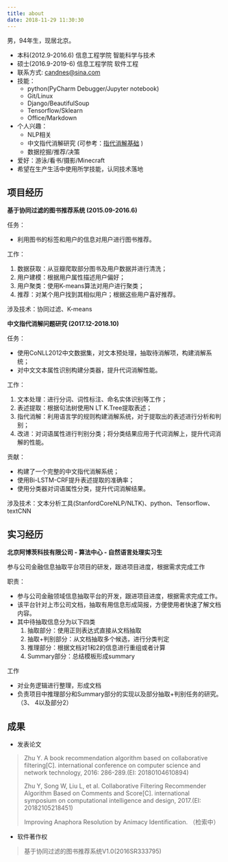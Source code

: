```yaml
---
title: about
date: 2018-11-29 11:30:30
---
```


男，94年生，现居北京。


- 本科(2012.9-2016.6) 信息工程学院 智能科学与技术
- 硕士(2016.9-2019-6) 信息工程学院 软件工程
- 联系方式:  candnes@sina.com
- 技能：
	- python(PyCharm Debugger/Jupyter notebook)
	- Git/Linux
	- Django/BeautifulSoup
	- Tensorflow/Sklearn
	- Office/Markdown
- 个人兴趣：
	- NLP相关
	- 中文指代消解研究 (可参考：[指代消解基础](https://junzx.github.io/2018/04/24/%E6%8C%87%E4%BB%A3%E6%B6%88%E8%A7%A3%E5%9F%BA%E7%A1%80/) )
	- 数据挖掘/推荐/决策
- 爱好：游泳/看书/摄影/Minecraft
- 希望在生产生活中使用所学技能，认同技术落地


## **项目经历**

**基于协同过滤的图书推荐系统 (2015.09-2016.6)**

任务：
- 利用图书的标签和用户的信息对用户进行图书推荐。

工作：
1. 数据获取：从豆瓣爬取部分图书及用户数据并进行清洗；
2. 用户建模：根据用户属性描述用户偏好；
3. 用户聚类：使用K-means算法对用户进行聚类；
4. 推荐：对某个用户找到其相似用户；根据这些用户喜好推荐。

涉及技术：协同过滤、K-means

**中文指代消解问题研究 (2017.12-2018.10)**

任务：
- 使用CoNLL2012中文数据集，对文本预处理，抽取待消解项，构建消解系统；
- 对中文文本属性识别构建分类器，提升代词消解性能。

工作：
1. 文本处理：进行分词、词性标注、命名实体识别等工作；
2. 表述提取：根据句法树使用N LT K.Tree提取表述；
3. 指代消解：利用语言学的规则构建消解系统，对于提取出的表述进行分析和判别；
4. 改进：对词语属性进行判别分类；将分类结果应用于代词消解上，提升代词消解的性能。

贡献：
- 构建了一个完整的中文指代消解系统；
- 使用Bi-LSTM-CRF提升表述提取的准确率；
- 使用分类器对词语属性分类，提升代词消解结果。

涉及技术：文本分析工具(StanfordCoreNLP/NLTK)、python、Tensorflow、textCNN

## **实习经历**

**北京阿博茨科技有限公司 - 算法中心 - 自然语言处理实习生**

参与公司金融信息抽取平台项目的研发，跟进项目进度，根据需求完成工作

职责：
- 参与公司金融领域信息抽取平台的开发，跟进项目进度，根据需求完成工作。
- 该平台针对上市公司文档，抽取有用信息形成简报，方便使用者快速了解文档内容。
- 其中待抽取信息分为以下四类
	1. 抽取部分：使用正则表达式直接从文档抽取
	2. 抽取+判别部分：从文档抽取多个候选，进行分类判定
	3. 推理部分：根据文档对1和2的信息进行重组或者计算
	4. Summary部分：总结模板形成summary

工作
- 对业务逻辑进行整理，形成文档
- 负责项目中推理部分和Summary部分的实现以及部分抽取+判别任务的研究。（3、 4以及部分2）

## **成果**

- 发表论文
> Zhu Y. A book recommendation algorithm based on collaborative filtering[C]. international conference on computer science and network technology, 2016: 286-289.(EI: 20180104610894)
>
> Zhu Y, Song W, Liu L, et al. Collaborative Filtering Recommender Algorithm Based on Comments and Score[C]. international symposium on computational intelligence and design, 2017.(EI: 20182105218451)
>
> Improving Anaphora Resolution by Animacy Identification. （检索中）

- 软件著作权
> 基于协同过滤的图书推荐系统V1.0(2016SR333795)







